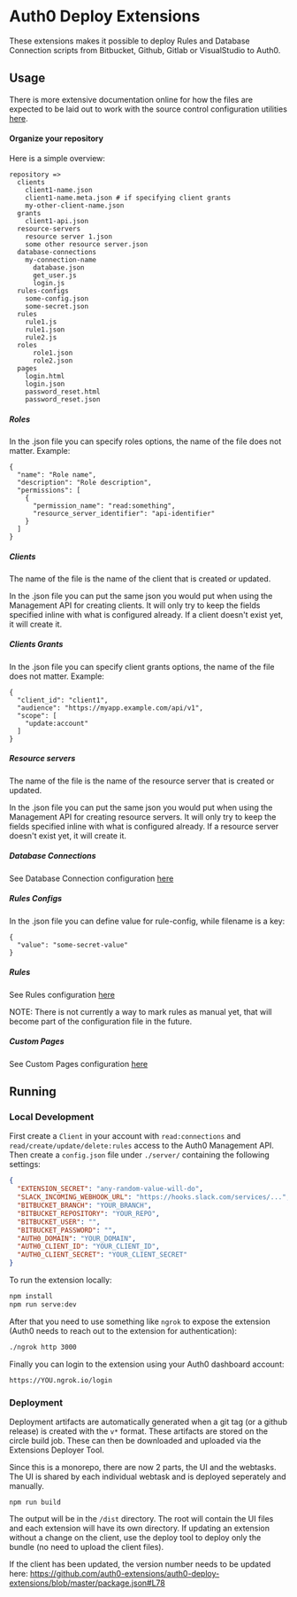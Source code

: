 # Auth0 Deploy Extensions

These extensions makes it possible to deploy Rules and Database Connection scripts from Bitbucket, Github, Gitlab or VisualStudio to Auth0.

## Usage

There is more extensive documentation online for how the files are expected to be laid out to work with the source control configuration utilities [here](https://auth0.com/docs/extensions/bitbucket-deploy).

#### Organize your repository

Here is a simple overview:

```
repository =>
  clients
    client1-name.json
    client1-name.meta.json # if specifying client grants
    my-other-client-name.json
  grants
    client1-api.json
  resource-servers
    resource server 1.json
    some other resource server.json
  database-connections
    my-connection-name
      database.json
      get_user.js
      login.js
  rules-configs
    some-config.json
    some-secret.json
  rules
    rule1.js
    rule1.json
    rule2.js
  roles
      role1.json
      role2.json
  pages
    login.html
    login.json
    password_reset.html
    password_reset.json
```

##### Roles

In the .json file you can specify roles options, the name of the file does not matter. Example:

```
{
  "name": "Role name",
  "description": "Role description",
  "permissions": [
    {
      "permission_name": "read:something",
      "resource_server_identifier": "api-identifier"
    }
  ]
}
```

##### Clients

The name of the file is the name of the client that is created or updated.

In the .json file you can put the same json you would put when using the Management API for creating clients. It will only try to keep the fields specified inline with what is configured already. If a client doesn't exist yet, it will create it.

##### Clients Grants

In the .json file you can specify client grants options, the name of the file does not matter. Example:

```
{
  "client_id": "client1",
  "audience": "https://myapp.example.com/api/v1",
  "scope": [
    "update:account"
  ]
}
```

##### Resource servers

The name of the file is the name of the resource server that is created or updated.

In the .json file you can put the same json you would put when using the Management API for creating resource servers. It will only try to keep the fields specified inline with what is configured already. If a resource server doesn't exist yet, it will create it.

##### Database Connections

See Database Connection configuration [here](https://auth0.com/docs/extensions/bitbucket-deploy#deploy-database-connection-scripts)

##### Rules Configs

In the .json file you can define value for rule-config, while filename is a key:

```
{
  "value": "some-secret-value"
}
```

##### Rules

See Rules configuration [here](https://auth0.com/docs/extensions/bitbucket-deploy#deploy-rules)

NOTE: There is not currently a way to mark rules as manual yet, that will become part of the configuration file in the future.

##### Custom Pages

See Custom Pages configuration [here](https://auth0.com/docs/extensions/bitbucket-deploy#deploy-hosted-pages)

## Running

### Local Development

First create a `Client` in your account with `read:connections` and `read/create/update/delete:rules` access to the Auth0 Management API. Then create a `config.json` file under `./server/` containing the following settings:

```json
{
  "EXTENSION_SECRET": "any-random-value-will-do",
  "SLACK_INCOMING_WEBHOOK_URL": "https://hooks.slack.com/services/...",
  "BITBUCKET_BRANCH": "YOUR_BRANCH",
  "BITBUCKET_REPOSITORY": "YOUR_REPO",
  "BITBUCKET_USER": "",
  "BITBUCKET_PASSWORD": "",
  "AUTH0_DOMAIN": "YOUR_DOMAIN",
  "AUTH0_CLIENT_ID": "YOUR_CLIENT_ID",
  "AUTH0_CLIENT_SECRET": "YOUR_CLIENT_SECRET"
}
```

To run the extension locally:

```bash
npm install
npm run serve:dev
```

After that you need to use something like `ngrok` to expose the extension (Auth0 needs to reach out to the extension for authentication):

```bash
./ngrok http 3000
```

Finally you can login to the extension using your Auth0 dashboard account:

```
https://YOU.ngrok.io/login
```

### Deployment

Deployment artifacts are automatically generated when a git tag (or a github release) is created with the `v*` format. These artifacts are stored on the circle build job. These can then be downloaded and uploaded via the Extensions Deployer Tool.

Since this is a monorepo, there are now 2 parts, the UI and the webtasks. The UI is shared by each individual webtask and is deployed seperately and manually.

```
npm run build
```

The output will be in the `/dist` directory. The root will contain the UI files and each extension will have its own directory. If updating an extension without a change on the client, use the deploy tool to deploy only the bundle (no need to upload the client files).

If the client has been updated, the version number needs to be updated here: https://github.com/auth0-extensions/auth0-deploy-extensions/blob/master/package.json#L78
